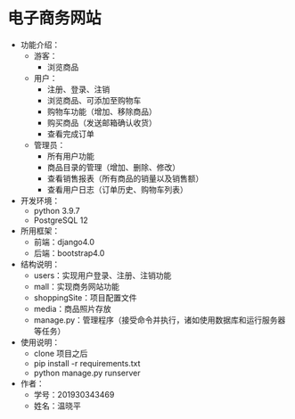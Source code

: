 # 电子商务网站

- 功能介绍：
  - 游客：
    - 浏览商品
  - 用户：
    -  注册、登录、注销
    - 浏览商品、可添加至购物车
    - 购物车功能（增加、移除商品）
    - 购买商品（发送邮箱确认收货）
    - 查看完成订单
  - 管理员：
    - 所有用户功能
    - 商品目录的管理（增加、删除、修改）
    - 查看销售报表（所有商品的销量以及销售额）
    - 查看用户日志（订单历史、购物车列表）
- 开发环境：
  - python 3.9.7
  - PostgreSQL 12
- 所用框架：
  - 前端：django4.0
  - 后端：bootstrap4.0
- 结构说明：
  - users：实现用户登录、注册、注销功能
  - mall：实现商务网站功能
  - shoppingSite：项目配置文件
  - media：商品照片存放
  - manage.py：管理程序（接受命令并执行，诸如使用数据库和运行服务器等任务）
- 使用说明：
  - clone 项目之后
  - pip install -r requirements.txt
  - python manage.py runserver
- 作者：
  - 学号：201930343469
  - 姓名：温晓平